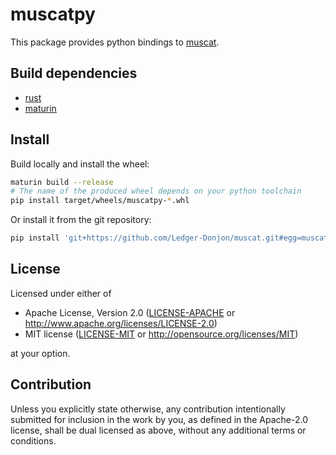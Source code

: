 # muscatpy
This package provides python bindings to [muscat](https://github.com/Ledger-Donjon/muscat).

## Build dependencies
- [rust](https://www.rust-lang.org/tools/install)
- [maturin](https://github.com/PyO3/maturin)

## Install
Build locally and install the wheel:
```sh
maturin build --release
# The name of the produced wheel depends on your python toolchain
pip install target/wheels/muscatpy-*.whl
```

Or install it from the git repository:
```sh
pip install 'git+https://github.com/Ledger-Donjon/muscat.git#egg=muscatpy&subdirectory=muscatpy'
```

## License
Licensed under either of

 * Apache License, Version 2.0
   ([LICENSE-APACHE](LICENSE-APACHE) or http://www.apache.org/licenses/LICENSE-2.0)
 * MIT license
   ([LICENSE-MIT](LICENSE-MIT) or http://opensource.org/licenses/MIT)

at your option.

## Contribution
Unless you explicitly state otherwise, any contribution intentionally submitted
for inclusion in the work by you, as defined in the Apache-2.0 license, shall be
dual licensed as above, without any additional terms or conditions.
